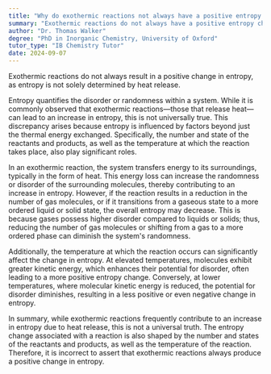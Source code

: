 ```yaml
---
title: "Why do exothermic reactions not always have a positive entropy change?"
summary: "Exothermic reactions do not always have a positive entropy change because entropy is not solely dependent on heat release."
author: "Dr. Thomas Walker"
degree: "PhD in Inorganic Chemistry, University of Oxford"
tutor_type: "IB Chemistry Tutor"
date: 2024-09-07
---
```


Exothermic reactions do not always result in a positive change in entropy, as entropy is not solely determined by heat release.

Entropy quantifies the disorder or randomness within a system. While it is commonly observed that exothermic reactions—those that release heat—can lead to an increase in entropy, this is not universally true. This discrepancy arises because entropy is influenced by factors beyond just the thermal energy exchanged. Specifically, the number and state of the reactants and products, as well as the temperature at which the reaction takes place, also play significant roles.

In an exothermic reaction, the system transfers energy to its surroundings, typically in the form of heat. This energy loss can increase the randomness or disorder of the surrounding molecules, thereby contributing to an increase in entropy. However, if the reaction results in a reduction in the number of gas molecules, or if it transitions from a gaseous state to a more ordered liquid or solid state, the overall entropy may decrease. This is because gases possess higher disorder compared to liquids or solids; thus, reducing the number of gas molecules or shifting from a gas to a more ordered phase can diminish the system's randomness.

Additionally, the temperature at which the reaction occurs can significantly affect the change in entropy. At elevated temperatures, molecules exhibit greater kinetic energy, which enhances their potential for disorder, often leading to a more positive entropy change. Conversely, at lower temperatures, where molecular kinetic energy is reduced, the potential for disorder diminishes, resulting in a less positive or even negative change in entropy.

In summary, while exothermic reactions frequently contribute to an increase in entropy due to heat release, this is not a universal truth. The entropy change associated with a reaction is also shaped by the number and states of the reactants and products, as well as the temperature of the reaction. Therefore, it is incorrect to assert that exothermic reactions always produce a positive change in entropy.
    